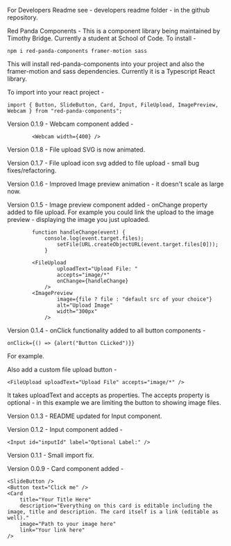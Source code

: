 For Developers Readme see - developers readme folder - in the github repository.

Red Panda Components -
This is a component library being maintained by Timothy Bridge.
Currently a student at School of Code. To install - 

    npm i red-panda-components framer-motion sass

This will install red-panda-components into your project and also the framer-motion and sass dependencies. Currently it is a Typescript React library.

To import into your react project -
    
    import { Button, SlideButton, Card, Input, FileUpload, ImagePreview, Webcam } from "red-panda-components";


Version 0.1.9 - Webcam component added -

			<Webcam width={400} />

Version 0.1.8 - File upload SVG is now animated.

Version 0.1.7 - File upload icon svg added to file upload - small bug fixes/refactoring.

Version 0.1.6 - Improved Image preview animation - it doesn't scale as large now.

Version 0.1.5 - Image preview component added - onChange property added to file upload. For example you
could link the upload to the image preview - displaying the image you just uploaded.

			function handleChange(event) {
				console.log(event.target.files);
					setFile(URL.createObjectURL(event.target.files[0]));
				}

			<FileUpload
					uploadText="Upload File: "
					accepts="image/*"
					onChange={handleChange}
				/>
			<ImagePreview
					image={file ? file : "default src of your choice"}
					alt="Upload Image"
					width="300px"
				/>

Version 0.1.4 - onClick functionality added to all button components -

	onClick={() => {alert("Button CLicked")}}

For example.

Also add a custom file upload button -

	<FileUpload uploadText="Upload File" accepts="image/*" />

It takes uploadText and accepts as properties. The accepts property is optional - in this example we are limiting the button to showing image files.

Version 0.1.3 - README updated for Input component.

Version 0.1.2 - Input component added -
	
	<Input id="inputId" label="Optional Label:" />

Version 0.1.1 - Small import fix.

Version 0.0.9 - Card component added -

    <SlideButton />
	<Button text="Click me" />
	<Card
		title="Your Title Here"
		description="Everything on this card is editable including the image, title and description. The card itself is a link (editable as well)."
		image="Path to your image here"
		link="Your link here"
	/>
